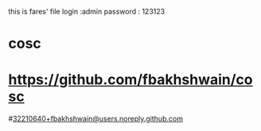 
this is fares' file
login :admin 
password : 123123

# cosc
# https://github.com/fbakhshwain/cosc

#32210640+fbakhshwain@users.noreply.github.com